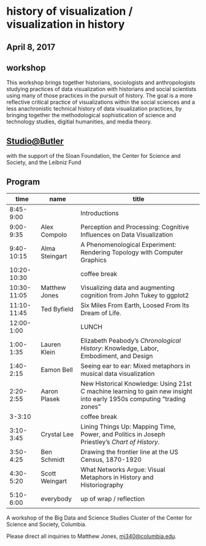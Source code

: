 # history of visualization / visualization in history
## April 8, 2017

## workshop

This workshop brings together historians, sociologists and anthropologists studying practices of data visualization with historians and social scientists using many of those practices in the pursuit of history. The goal is a more reflective critical practice of visualizations within the social sciences and a less anachronistic technical history of data visualization practices, by bringing together the methodological sophistication of science and technology studies, digitial humanities, and media theory.


## [Studio@Butler](https://studio.cul.columbia.edu/) 
with the support of the Sloan Foundation, the Center for Science and Society, and the Leibniz Fund

## Program
|time|name|title|
| --- | --- | --- |
|8:45-9:00| |Introductions 									
|9:00-9:35	|Alex Compolo|Perception and Processing: Cognitive Influences on Data Visualization							
|9:40-10:15	|Alma Steingart|A Phenomenological Experiment: Rendering Topology with Computer Graphics							
|10:20-10:30| |coffee break 									
|10:30-11:05| Matthew Jones|Visualizing data and augmenting cognition from John Tukey to ggplot2 							
|11:10-11:45|Ted Byfield|Six Miles From Earth, Loosed From Its Dream of Life.							
|12:00-1:00	| |LUNCH									
|1:00-1:35	|Lauren Klein|Elizabeth Peabody’s *Chronological History*: Knowledge, Labor, Embodiment, and Design							
|1:40-2:15	|Eamon Bell|Seeing ear to ear: Mixed metaphors in musical data visualization							
|2:20-2:55	|Aaron Plasek| New Historical Knowledge: Using 21st C machine learning to gain new insight into early 1950s computing "trading zones" 							
|3-3:10| |coffee break 									
|3:10-3:45|Crystal Lee|Lining Things Up: Mapping Time, Power, and Politics in Joseph Priestley’s *Chart of History*.						
|3:50-4:25|Ben Schmidt|Drawing the frontier line at the US Census, 1870-1920							
|4:30-5:20|Scott Weingart|What Networks Argue: Visual Metaphors in History and Historiography	
|5:10-6:00|everybody|up of wrap / reflection

A workshop of the Big Data and Science Studies Cluster of the Center for Science and Society, Columbia.

Please direct all inquiries to Matthew Jones, mj340@columbia.edu.
